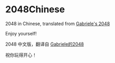 # 2048Chinese
2048 in Chinese, translated from [Gabriele's 2048](https://github.com/gabrielecirulli/2048)

Enjoy yourself!

2048 中文版，翻译自 [Gabriele的2048](https://github.com/gabrielecirulli/2048)

祝你玩得开心！
